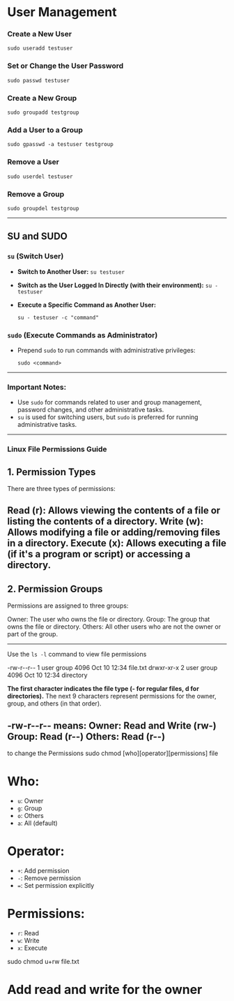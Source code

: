 # User Management

### Create a New User

 `sudo useradd testuser`

### Set or Change the User Password

`sudo passwd testuser`

### Create a New Group

`sudo groupadd testgroup`

### Add a User to a Group

`sudo gpasswd -a testuser testgroup`

### Remove a User

`sudo userdel testuser`

### Remove a Group

`sudo groupdel testgroup`

---

## SU and SUDO

### `su` (Switch User)

- **Switch to Another User:**
  `su testuser`

- **Switch as the User Logged In Directly (with their environment):**
  `su - testuser`

- **Execute a Specific Command as Another User:**

  `su - testuser -c "command"`

### `sudo` (Execute Commands as Administrator)

- Prepend `sudo` to run commands with administrative privileges:

  `sudo <command>`

---

### Important Notes:

- Use `sudo` for commands related to user and group management, password changes, and other administrative tasks.
- `su` is used for switching users, but `sudo` is preferred for running administrative tasks.

-------

### Linux File Permissions Guide 

## 1. Permission Types

There are three types of permissions:

Read (r): Allows viewing the contents of a file or listing the contents of a directory.
Write (w): Allows modifying a file or adding/removing files in a directory.
Execute (x): Allows executing a file (if it's a program or script) or accessing a directory.
---

## 2. Permission Groups

Permissions are assigned to three groups:

Owner: The user who owns the file or directory.
Group: The group that owns the file or directory.
Others: All other users who are not the owner or part of the group.

---

Use the `ls -l` command to view file permissions

-rw-r--r-- 1 user group 4096 Oct 10 12:34 file.txt
drwxr-xr-x 2 user group 4096 Oct 10 12:34 directory

**The first character indicates the file type (- for regular files, d for directories).**
The next 9 characters represent permissions for the owner, group, and others (in that order).

-rw-r--r-- means:
Owner: Read and Write (rw-)
Group: Read (r--)
Others: Read (r--)
---

to change the Permissions
sudo chmod [who][operator][permissions] file

# Who:
- `u`: Owner
- `g`: Group
- `o`: Others
- `a`: All (default)

# Operator:
- `+`: Add permission
- `-`: Remove permission
- `=`: Set permission explicitly

# Permissions:
- `r`: Read
- `w`: Write
- `x`: Execute

sudo chmod u+rw file.txt         
# Add read and write for the owner